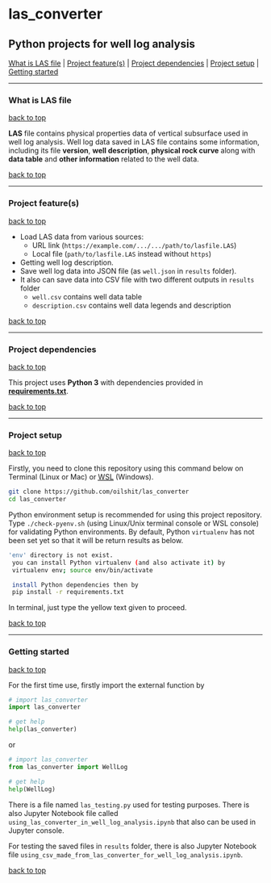 # las_converter
## Python projects for well log analysis

[What is LAS file](#what-is-las-file) | [Project feature(s)](#project-features) | [Project dependencies](#project-dependencies) | [Project setup](#project-setup) | [Getting started](#getting-started)

---

### What is LAS file

[back to top](#las_converter)

**LAS** file contains physical properties data of vertical subsurface
used in well log analysis. Well log data saved in LAS file contains
some information, including its file **version**, **well description**,
**physical rock curve** along with **data table** and **other information** related to the well data.

[back to top](#las_converter)

---

### Project feature(s)

[back to top](#las_converter)

- Load LAS data from various sources:
    - URL link (`https://example.com/.../.../path/to/lasfile.LAS`)
    - Local file (`path/to/lasfile.LAS` instead without `https`)
- Getting well log description.
- Save well log data into JSON file (as `well.json` in `results` folder).
- It also can save data into CSV file with two different outputs in `results` folder
    - `well.csv` contains well data table
    - `description.csv` contains well data legends and description

[back to top](#las_converter)

---

### Project dependencies

[back to top](#las_converter)

This project uses **Python 3** with dependencies provided in **[requirements.txt](https://github.com/oilshit/las_converter/blob/master/requirements.txt)**. 

[back to top](#las_converter)

---

### Project setup

[back to top](#las_converter)

Firstly, you need to clone this repository using this command below on Terminal (Linux or Mac) or <a href="https://en.wikipedia.org/wiki/Windows_Subsystem_for_Linux" target="_blank"><abbr title="Windows Subsystem for Linux">WSL</abbr></a> (Windows).
```sh
git clone https://github.com/oilshit/las_converter
cd las_converter
```

Python environment setup is recommended for using this project repository. Type `./check-pyenv.sh` (using Linux/Unix terminal console or WSL console) for validating Python environments. By default, Python `virtualenv` has not been set yet so that it will be return results as below.

```sh
'env' directory is not exist.
 you can install Python virtualenv (and also activate it) by
 virtualenv env; source env/bin/activate 

 install Python dependencies then by
 pip install -r requirements.txt
```

In terminal, just type the yellow text given to proceed.

[back to top](#las_converter)

---

### Getting started

[back to top](#las_converter)

For the first time use, firstly import the external function by
```py
# import las_converter
import las_converter

# get help
help(las_converter)
```

or

```py
# import las_converter
from las_converter import WellLog

# get help
help(WellLog)
```

There is a file named `las_testing.py` used for testing purposes. There is also Jupyter Notebook file called `using_las_converter_in_well_log_analysis.ipynb` that also can be used in Jupyter console.

For testing the saved files in `results` folder, there is also Jupyter Notebook file `using_csv_made_from_las_converter_for_well_log_analysis.ipynb`.

[back to top](#las_converter)
